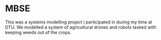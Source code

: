 # MBSE
This was a systems modelling project i participated in during my time at DTU. We modelled a system of agricultural drones and robots tasked with keeping weeds out of the crops. 
